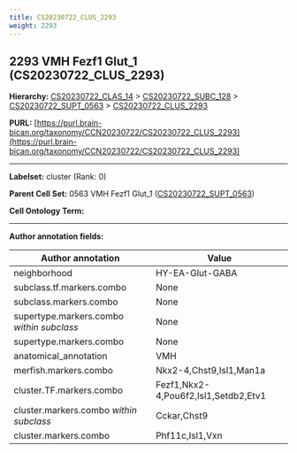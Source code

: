 ```yaml
---
title: CS20230722_CLUS_2293
weight: 2293
---
```

## 2293 VMH Fezf1 Glut_1 (CS20230722_CLUS_2293)
<b>Hierarchy: </b>
[CS20230722_CLAS_14](../CS20230722_CLAS_14) >
[CS20230722_SUBC_128](../CS20230722_SUBC_128) >
[CS20230722_SUPT_0563](../CS20230722_SUPT_0563) >
[CS20230722_CLUS_2293](../CS20230722_CLUS_2293)

**PURL:** [https://purl.brain-bican.org/taxonomy/CCN20230722/CS20230722_CLUS_2293](https://purl.brain-bican.org/taxonomy/CCN20230722/CS20230722_CLUS_2293)

---


**Labelset:** cluster (Rank: 0)

**Parent Cell Set:** 0563 VMH Fezf1 Glut_1 ([CS20230722_SUPT_0563](../CS20230722_SUPT_0563))



**Cell Ontology Term:** 

[MARKER GENES.]: #


---

[TRANSFERRED ANNOTATIONS.]: #


[AUTHOR ANNOTATION FIELDS.]: #


**Author annotation fields:**

| Author annotation | Value |
|-------------------|-------|
|neighborhood|HY-EA-Glut-GABA|
|subclass.tf.markers.combo|None|
|subclass.markers.combo|None|
|supertype.markers.combo _within subclass_|None|
|supertype.markers.combo|None|
|anatomical_annotation|VMH|
|merfish.markers.combo|Nkx2-4,Chst9,Isl1,Man1a|
|cluster.TF.markers.combo|Fezf1,Nkx2-4,Pou6f2,Isl1,Setdb2,Etv1|
|cluster.markers.combo _within subclass_|Cckar,Chst9|
|cluster.markers.combo|Phf11c,Isl1,Vxn|

